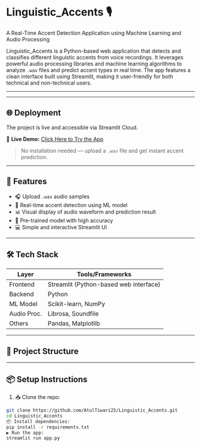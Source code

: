 # Linguistic_Accents 🎙️  
A Real-Time Accent Detection Application using Machine Learning and Audio Processing

Linguistic_Accents is a Python-based web application that detects and classifies different linguistic accents from voice recordings. It leverages powerful audio processing libraries and machine learning algorithms to analyze `.wav` files and predict accent types in real time. The app features a clean interface built using Streamlit, making it user-friendly for both technical and non-technical users.

---
---

## 🌐 Deployment

The project is live and accessible via Streamlit Cloud.

🔗 **Live Demo:** [Click Here to Try the App](https://linguistic-accents.streamlit.app)

> No installation needed — upload a `.wav` file and get instant accent prediction.

---



## 🚀 Features

- 🎧 Upload `.wav` audio samples
- 🤖 Real-time accent detection using ML model
- 📊 Visual display of audio waveform and prediction result
- 🧠 Pre-trained model with high accuracy
- 💻 Simple and interactive Streamlit UI

---

## 🛠️ Tech Stack

| Layer       | Tools/Frameworks                            |
|-------------|----------------------------------------------|
| Frontend    | Streamlit (Python-based web interface)       |
| Backend     | Python                                       |
| ML Model    | Scikit-learn, NumPy                          |
| Audio Proc. | Librosa, Soundfile                           |
| Others      | Pandas, Matplotlib                          |

---

## 📂 Project Structure


---

## 📦 Setup Instructions

1. 📥 Clone the repo:
```bash
git clone https://github.com/AtulTiwari25/Linguistic_Accents.git
cd Linguistic_Accents
📦 Install dependencies:
pip install -r requirements.txt
▶️ Run the app:
streamlit run app.py

